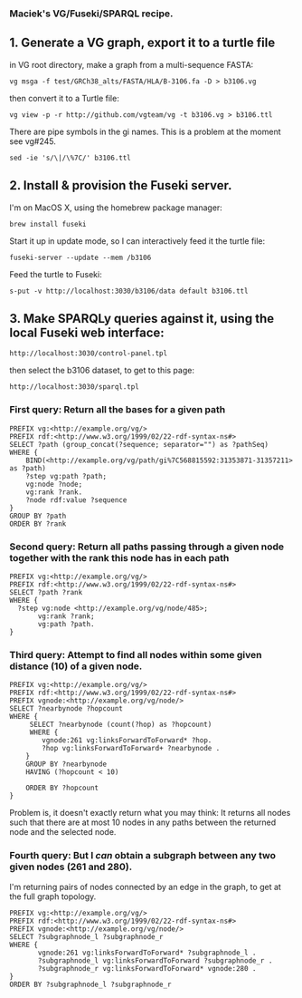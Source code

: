 ### Maciek's VG/Fuseki/SPARQL recipe.

## 1. Generate a VG graph, export it to a turtle file

in VG root directory, make a graph from a multi-sequence FASTA:
```
vg msga -f test/GRCh38_alts/FASTA/HLA/B-3106.fa -D > b3106.vg
```
then convert it to a Turtle file:
```
vg view -p -r http://github.com/vgteam/vg -t b3106.vg > b3106.ttl
```

There are pipe symbols in the gi names. This is a problem at the moment see vg#245.
```
sed -ie 's/\|/\%7C/' b3106.ttl 
```

## 2. Install & provision the Fuseki server.

I'm on MacOS X, using the homebrew package manager:
```
brew install fuseki
```
Start it up in update mode, so I can interactively feed it the turtle file:
```
fuseki-server --update --mem /b3106
```
Feed the turtle to Fuseki:
```
s-put -v http://localhost:3030/b3106/data default b3106.ttl
```

## 3. Make SPARQLy queries against it, using the local Fuseki web interface:

```
http://localhost:3030/control-panel.tpl
``` 
then select the b3106 dataset, to get to this page:
```
http://localhost:3030/sparql.tpl
```

### First query: Return all the bases for a given path
```
PREFIX vg:<http://example.org/vg/>
PREFIX rdf:<http://www.w3.org/1999/02/22-rdf-syntax-ns#>
SELECT ?path (group_concat(?sequence; separator="") as ?pathSeq)
WHERE {
    BIND(<http://example.org/vg/path/gi%7C568815592:31353871-31357211> as ?path)
    ?step vg:path ?path;
    vg:node ?node;
    vg:rank ?rank.
    ?node rdf:value ?sequence
}
GROUP BY ?path
ORDER BY ?rank
```
### Second query: Return all paths passing through a given node together with the rank this node has in each path
```
PREFIX vg:<http://example.org/vg/>
PREFIX rdf:<http://www.w3.org/1999/02/22-rdf-syntax-ns#>
SELECT ?path ?rank
WHERE {
  ?step vg:node <http://example.org/vg/node/485>;
       vg:rank ?rank;
       vg:path ?path.
}
```
### Third query: Attempt to find all nodes within some given distance (10) of a given node.
```
PREFIX vg:<http://example.org/vg/>
PREFIX rdf:<http://www.w3.org/1999/02/22-rdf-syntax-ns#>
PREFIX vgnode:<http://example.org/vg/node/>
SELECT ?nearbynode ?hopcount
WHERE {
     SELECT ?nearbynode (count(?hop) as ?hopcount)
     WHERE {
        vgnode:261 vg:linksForwardToForward* ?hop.
        ?hop vg:linksForwardToForward+ ?nearbynode .
    }
    GROUP BY ?nearbynode
    HAVING (?hopcount < 10)

    ORDER BY ?hopcount
}
```
Problem is, it doesn't exactly return what you may think:
It returns all nodes such that there are at most 10 nodes in any paths between the returned node and the selected node. 

### Fourth query: But I _can_ obtain a subgraph between any two given nodes (261 and 280).
I'm returning pairs of nodes connected by an edge in the graph, to get at the full graph topology.
```
PREFIX vg:<http://example.org/vg/>
PREFIX rdf:<http://www.w3.org/1999/02/22-rdf-syntax-ns#>
PREFIX vgnode:<http://example.org/vg/node/>
SELECT ?subgraphnode_l ?subgraphnode_r
WHERE {
       vgnode:261 vg:linksForwardToForward* ?subgraphnode_l .
       ?subgraphnode_l vg:linksForwardToForward ?subgraphnode_r .
       ?subgraphnode_r vg:linksForwardToForward* vgnode:280 .
}
ORDER BY ?subgraphnode_l ?subgraphnode_r
```

